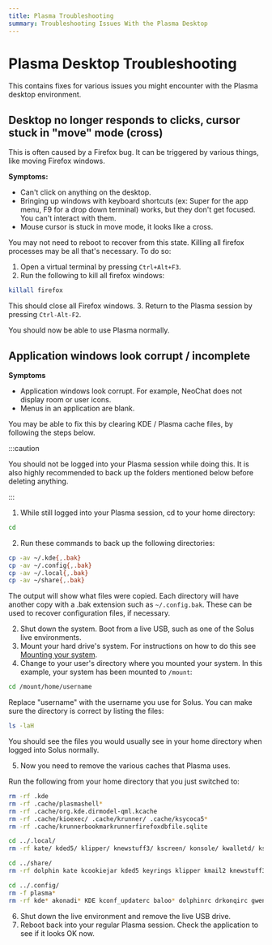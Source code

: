 ```yaml
---
title: Plasma Troubleshooting
summary: Troubleshooting Issues With the Plasma Desktop
---
```


# Plasma Desktop Troubleshooting

This contains fixes for various issues you might encounter with the Plasma desktop environment.

## Desktop no longer responds to clicks, cursor stuck in "move" mode (cross)

This is often caused by a Firefox bug. It can be triggered by various things, like moving Firefox windows.

**Symptoms:**
- Can't click on anything on the desktop.
- Bringing up windows with keyboard shortcuts (ex: Super for the app menu, F9 for a drop down terminal) works, but they don't get focused. You can't interact with them.
- Mouse cursor is stuck in move mode, it looks like a cross.

You may not need to reboot to recover from this state. Killing all firefox processes may be all that's necessary. To do so:

1. Open a virtual terminal by pressing `Ctrl+Alt+F3`.
2. Run the following to kill all firefox windows:
  ```bash
  killall firefox
  ```
  This should close all Firefox windows.
3. Return to the Plasma session by pressing `Ctrl-Alt-F2`.

  You should now be able to use Plasma normally.

## Application windows look corrupt / incomplete

**Symptoms**
- Application windows look corrupt. For example, NeoChat does not display room or user icons.
- Menus in an application are blank.

You may be able to fix this by clearing KDE / Plasma cache files, by following the steps below.

:::caution

You should not be logged into your Plasma session while doing this. It is also highly recommended to back up the folders mentioned below before deleting anything.

:::

1. While still logged into your Plasma session, cd to your home directory:

  ```bash
  cd
  ```

2. Run these commands to back up the following directories:

  ```bash
  cp -av ~/.kde{,.bak}
  cp -av ~/.config{,.bak}
  cp -av ~/.local{,.bak}
  cp -av ~/share{,.bak}
  ```

  The output will show what files were copied. Each directory will have another copy with a .bak extension such as `~/.config.bak`. These can be used to recover configuration files, if necessary.

2. Shut down the system. Boot from a live USB, such as one of the Solus live environments.
3. Mount your hard drive's system. For instructions on how to do this see [Mounting your system](/docs/user/troubleshooting/boot-rescue#mounting-your-system).
4. Change to your user's directory where you mounted your system. In this example, your system has been mounted to `/mount`:

  ```bash
  cd /mount/home/username
  ```

  Replace "username" with the username you use for Solus.
  You can make sure the directory is correct by listing the files:

  ```bash
  ls -laH
  ```

  You should see the files you would usually see in your home directory when logged into Solus normally.

5. Now you need to remove the various caches that Plasma uses.

  Run the following from your home directory that you just switched to:

  ```bash
  rm -rf .kde
  rm -rf .cache/plasmashell*
  rm -rf .cache/org.kde.dirmodel-qml.kcache
  rm -rf .cache/kioexec/ .cache/krunner/ .cache/ksycoca5*
  rm -rf .cache/krunnerbookmarkrunnerfirefoxdbfile.sqlite

  cd ../.local/
  rm -rf kate/ kded5/ klipper/ knewstuff3/ kscreen/ konsole/ kwalletd/ ksysguard/ kmail2/ kcookiejar/ kactivitymanagerd/

  cd ../share/
  rm -rf dolphin kate kcookiejar kded5 keyrings klipper kmail2 knewstuff3 konsole kscreen ksysguard kwalletd kxmlgui5 plasma_engine_comic plasma plasma_notes org.kde.gwenview

  cd ../.config/
  rm -f plasma*
  rm -rf kde* akonadi* KDE kconf_updaterc baloo* dolphinrc drkonqirc gwenviewrc kmail2rc k*rc katemetainfos
  ```
6. Shut down the live environment and remove the live USB drive.
7. Reboot back into your regular Plasma session. Check the application to see if it looks OK now.
